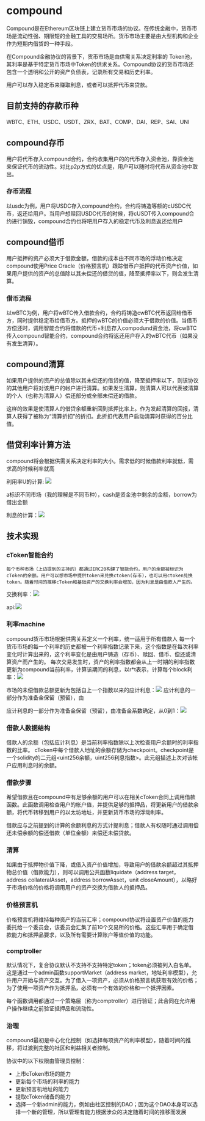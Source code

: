 # compound

Compound是在Ethereum区块链上建立货币市场的协议。在传统金融中，货币市场是流动性强、期限短的金融工具的交易场所。货币市场主要是由大型机构和企业作为短期内借贷的一种手段。

在Compound金融协议的背景下，货币市场是由供需关系决定利率的 Token池，其利率是基于特定货币市场中Token的供求关系。Compound协议的货币市场还包含一个透明和公开的资产负债表，记录所有交易和历史利率。

用户可以存入稳定币来赚取利息，或者可以抵押代币来贷款。
## 目前支持的存款币种
WBTC、ETH、USDC、USDT、ZRX、BAT、COMP、DAI、REP、SAI、UNI

## compound存币
用户将代币存入compound合约，合约收集用户的的代币存入资金池，靠资金池来保证代币的流动性。对比p2p方式的优点是，用户可以随时将代币从资金池中取出。
### 存币流程
以usdc为例，用户将USDC存入compound合约，合约将铸造等额的cUSDC代币，返还给用户。当用户想赎回USDC代币的时候，将cUSDT传入compound合约进行销毁，compound合约也将吧用户存入的稳定代币及利息返还给用户
## compound借币
用户抵押的资产必须大于借款金额，借款的成本由不同市场的浮动价格决定
compound使用Price Oracle（价格预言机）跟踪借币户抵押的代币资产价值，如果用户提供的资产的总值除以其未偿还的借贷的值，降至抵押率以下，则会发生清算。
### 借币流程
以wBTC为例，用户将wBTC传入借款合约，合约将铸造cwBTC代币返回给借币方，同时提供稳定币给借币方。抵押的wBTC的价值必须大于借款的价值。当借币方偿还时，调用智能合约将借款的代币+利息存入compodund资金池，将cwBTC传入compound智能合约，compound合约将返还用户存入的wBTC代币（如果没有发生清算）。

## compound清算
如果用户提供的资产的总值除以其未偿还的借贷的值，降至抵押率以下，则该协议的其他用户将对该用户的帐户进行清算。如果发生清算，则清算人可以代表被清算的个人（也称为清算人）偿还部分或全部未偿还的借款。

这样的效果是使清算人的借贷余额重新回到抵押比率上。作为发起清算的回报，清算人获得了被称为“清算折扣”的折扣。此折扣代表用户启动清算时获得的百分比值。

## 借贷利率计算方法
compound将会根据供需关系决定利率的大小。需求低的时候借款利率就低，需求高的时候利率就高

利用率U的计算:
  ![](https://tva1.sinaimg.cn/large/008eGmZEly1gn2fxtjejij30eu01ujrk.jpg)
 
  a标识不同市场（我的理解是不同币种），cash是资金池中剩余的金额，borrow为借出金额

利息的计算：![](https://tva1.sinaimg.cn/large/008eGmZEly1gn2g0h1nc8j30ka02mwes.jpg)

## 技术实现
### cToken智能合约
    每个币种市场（上边提到的支持的）都通过ERC20构建了智能合约，用户的余额被标识为cToken的余额。用户可以想市场中提供token来兑换ctoken(存币)，也可以用ctoken兑换token。随着时间的推移cToken和基础资产的交换利率会增加，因为利息是由借款人产生的。
交换利率：![](https://tva1.sinaimg.cn/large/008eGmZEly1gn2gress6fj30m002e74q.jpg)

api:![](https://tva1.sinaimg.cn/large/008eGmZEly1gn2gxxoebaj31060sc462.jpg)

### 利率machine
compound货币市场根据供需关系定义一个利率，统一适用于所有借款人
每一个货币市场的每一个利率的历史都被一个利率指数记录下来，这个指数是在每次利率变化时计算出来的，这个利率变化是由用户铸造（存币）、赎回、借币、偿还或清算资产而产生的。
每次交易发生时，资产的利率指数都会从上一时期的利率指数更新为compound当前利率，计算该期间的利息，以r*t表示，计算每个block利率：![](https://tva1.sinaimg.cn/large/008eGmZEly1gn2hhrvcrnj30f601ymxg.jpg)

市场的未偿借款总额更新为包括自上一个指数以来的应计利息：![](https://tva1.sinaimg.cn/large/008eGmZEly1gn2hiui8hrj30og01ujrq.jpg)
应计利息的一部分作为准备金保留（预留），由

应计利息的一部分作为准备金保留（预留），由准备金系数确定，从0到1：![](https://tva1.sinaimg.cn/large/008eGmZEly1gn2hk88qwsj30tm020js0.jpg)
### 借款人数据结构
借款人的余额（包括应计利息）是当前利率指数除以上次检查用户余额时的利率指数的比率。
cToken中每个借款人地址的余额存储为checkpoint。checkpoint是一个solidity的二元组<uint256余额，uint256利息指数>。此元组描述上次对该帐户应用利息时的余额。

### 借款步骤
希望借款且在compound中有足够余额的用户可以在相关cToken合同上调用借款函数。此函数调用检查用户的帐户值，并提供足够的抵押品，将更新用户的借款余额，将代币转移到用户的以太坊地址，并更新货币市场的浮动利率。

借款应与之前提到的计算的余额利息的方式计提利息；借款人有权随时通过调用偿还未偿余额的偿还借款（单位金额）来偿还未偿贷款。

### 清算
如果由于抵押物价值下降，或借入资产价值增加，导致用户的借款余额超过其抵押物总价值（借款能力），则可以调用公共函数liquidate（address target，address collateralAsset，address borrowAsset，unit closeAmount），以略好于市场价格的价格将调用用户的资产交换为借款人的抵押品。

### 价格预言机
价格预言机将维持每种资产的当前汇率；compound协议将设置资产价值的能力委托给一个委员会，该委员会汇集了前10个交易所的价格。这些汇率用于确定借款能力和抵押品要求，以及所有需要计算账户等值价值的功能。

### comptroller
默认情况下，复合协议默认不支持不支持特定token；token必须被列入白名单。这是通过一个admin函数supportMarket（address market，地址利率模型），允许用户开始与资产交互。为了借入一项资产，必须从价格预言机获取有效的价格；为了使用一项资产作为抵押品，必须有一个有效的价格和一个抵押因素。

每个函数调用都通过一个策略层（称为comptroller）进行验证；此合同在允许用户操作继续之前验证抵押品和流动性。
### 治理
compound最初是中心化化控制（如选择每项资产的利率模型），随着时间的推移，将过渡到完整的社区和利益相关者控制。

协议中的以下权限由管理员控制：
- 上市cToken市场的能力
- 更新每个市场的利率的能力
- 更新预言机地址的能力
- 提取cToken储备的能力
- 选择一个新admin的能力，例如由社区控制的DAO；因为这个DAO本身可以选择一个新的管理，所以管理有能力根据涉众的决定随着时间的推移而发展
